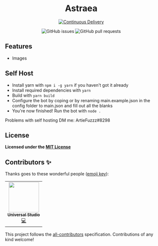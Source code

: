 <div align="center">

# Astraea

[![Continuous Delivery](https://github.com/AstraeaStudios/Astraea/actions/workflows/okteto-push.yml/badge.svg)](https://github.com/AstraeaStudios/Astraea/actions/workflows/okteto-push.yml)

![GitHub issues](https://img.shields.io/github/issues-raw/AstraeaStudios/Astraea)
![GitHub pull requests](https://img.shields.io/github/issues-pr/AstraeaStudios/Astraea)

</div>

## Features

- Images

## Self Host

- Install yarn with `npm i -g yarn` if you haven't got it already
- Install required dependencies with `yarn`
- Build with `yarn build`
- Configure the bot by coping or by renaming main.example.json in the config folder to main.json and fill out all the blanks
- You're now finished! Run the bot with `node .`

Problems with self hosting DM me: ArtieFuzzz#8298

## License

**Licensed under the [MIT License](https://github.com/AstraeaStudios/Astraea/blob/main/LICENSE)**

## Contributors ✨

Thanks goes to these wonderful people ([emoji key](https://allcontributors.org/docs/en/emoji-key)):

<!-- ALL-CONTRIBUTORS-LIST:START - Do not remove or modify this section -->
<!-- prettier-ignore-start -->
<!-- markdownlint-disable -->
<table>
  <tr>
    <td align="center"><a href="https://tmuniversal.eu/"><img src="https://avatars.githubusercontent.com/u/10200399?v=4?s=100" width="100px;" alt=""/><br /><sub><b>Universal Studio</b></sub></a><br /><a href="https://github.com/ArtieFuzzz/Astraea/commits?author=TMUniversal" title="Code">💻</a></td>
  </tr>
</table>

<!-- markdownlint-restore -->
<!-- prettier-ignore-end -->

<!-- ALL-CONTRIBUTORS-LIST:END -->

This project follows the [all-contributors](https://github.com/all-contributors/all-contributors) specification. Contributions of any kind welcome!
